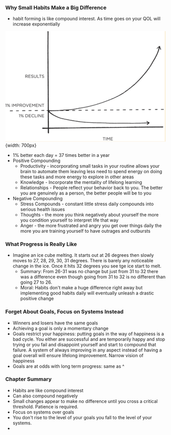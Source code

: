 ### Why Small Habits Make a Big Difference
- habit forming is like compound interest. As time goes on your QOL will increase exponentially

![Results vs Time (on mouse over)](/assets/images/resultsvstime.png){width: 700px}

- 1% better each day = 37 times better in a year
- Positive Compounding
  - Productivity - incorporating small tasks in your routine allows your brain to automate them leaving less need to spend energy on doing these tasks and more energy to explore in other areas
  - Knowledge - Incorporate the mentality of lifelong learning 
  - Relationships - People reflect your behavior back to you. The better you are genuinely as a person, the better people will be to you
- Negative Compounding
  - Stress Compounds - constant little stress daily compounds into serious health issues
  - Thoughts - the more you think negatively about yourself the more you condition yourself to interpret life that way
  - Anger - the more frustrated and angry you get over things daily the more you are training yourself to have outrages and outbursts 
### What Progress is Really Like
- Imagine an ice cube melting. It starts out at 26 degrees then slowly moves to 27, 28, 29, 30, 31 degrees. There is barely any noticeable change in the ice. Once it hits 32 degrees you see tge ice start to melt. 
  - Summary: From 26-31 was no change but just from 31 to 32 there was a difference even though going from 31 to 32 is no different than going 27 to 26.
  - Moral: Habits don't make a huge difference right away but implementing good habits daily will eventually unleash a drastic positive change
### Forget About Goals, Focus on Systems Instead
- Winners and losers have the same goals
- Achieving a goal is only a momentary change
- Goals restrict your happiness: putting goals in the way of happiness is a bad cycle. You either are successful and are temporarily happy and stop trying or you fail and disappoint yourself and start to compound that failure. A system of always improving in any aspect instead of having a goal overall will ensure lifelong improvement. Narrow vision of happiness 
- Goals are at odds with long term progress: same as ^
### Chapter Summary
- Habits are like compound interest
- Can also compound negatively
- Small changes appear to make no difference until you cross a critical threshold. Patience is required.
- Focus on systems over goals
- You don't rise to the level of your goals you fall to the level of your systems.
- 

